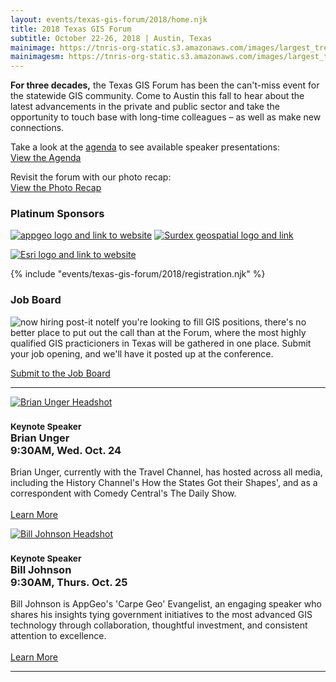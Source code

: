 ```yaml
---
layout: events/texas-gis-forum/2018/home.njk
title: 2018 Texas GIS Forum
subtitle: October 22-26, 2018 | Austin, Texas
mainimage: https://tnris-org-static.s3.amazonaws.com/images/largest_tree_graphic.jpg
mainimagesm: https://tnris-org-static.s3.amazonaws.com/images/largest_tree_graphic_sm.jpg
---
```


<div class="lead-forum col-md-6">
  <strong>For three decades,</strong> the Texas GIS Forum has been the can't-miss event for the statewide GIS community. Come to Austin this fall to hear about the latest advancements in the private and public sector and take the opportunity to touch base with long-time colleagues – as well as make new connections.
</p>
<p class="lead">
Take a look at the  <a href="/texas-gis-forum/2018/agenda">agenda</a> to see available speaker presentations:<br>
  <a class="btn btn-lg btn-tnris" href="/texas-gis-forum/2018/agenda">View the Agenda</a></p>

<p class="lead">Revisit the forum with our photo recap:<br>
  <a class="btn btn-lg btn-tnris" href="/news/2018-11-09/texas-gis-forum-2018-photo-recap">View the Photo Recap</a></p>
  <h3>Platinum Sponsors</h3>
    <p><a href="http://appgeo.com"><img class="plat-logo-top" alt="appgeo logo and link to website" src="https://tnris-org-static.s3.amazonaws.com/images/appgeo_logo.png"></a>
    <a href="http://www.surdex.com/"><img class="plat-logo-top" alt="Surdex geospatial logo and link" src="https://tnris-org-static.s3.amazonaws.com/images/surdex_logo.png"></a></p>
    <p><a href="http://www.esri.com"><img alt="Esri logo and link to website" src="https://tnris-org-static.s3.amazonaws.com/images/esri_where_logo.png"></a></p>
</div>
<div class="col-md-6">
{% include "events/texas-gis-forum/2018/registration.njk" %}
<h3>Job Board</h3>
<p>
  <img class="pull-left" src="https://tnris-org-static.s3.amazonaws.com/images/sticky_job_square.jpg" alt="now hiring post-it note">If you're looking to fill GIS positions, there's no better place to put out the call than at the Forum, where the most highly qualified GIS practicioners in Texas will be gathered in one place. Submit your job opening, and we'll have it posted up at the conference.
</p>
<a class="btn btn-tnris btn-md" href="/texas-gis-forum/2018/job-board">Submit to the Job Board</a>
</div>
<hr class="clearfix">



<div class="col-sm-6 keynote-welcome-2018">
  <a class="pull-right" href="/news/2018-07-26/forum-keynote-brian-unger-television-host-geography-chops">
  <img class="img-circle" src="https://tnris-org-static.s3.amazonaws.com/images/unger_headshot_th.jpg" alt="Brian Unger Headshot"></a>
  <h3><small>Keynote Speaker</small><br><strong>Brian Unger</strong><br>9:30AM, Wed. Oct. 24</h3>
  <p>Brian Unger, currently with the Travel Channel, has hosted across all media, including the History Channel's How the States Got their Shapes', and as a correspondent with Comedy Central's The Daily Show.<br><br>
  <a href="/news/2018-07-26/forum-keynote-brian-unger-television-host-geography-chops"><i class="glyphicon glyphicon-arrow-right"></i> Learn More</a></p>
</div>
<div class="col-sm-6 keynote-welcome-2018">
  <a class="pull-right" href="/news/2018-07-25/forum-keynote-bill-johnson-carpe-geo-appgeo">
  <img class="img-circle"  src="https://tnris-org-static.s3.amazonaws.com/images/johnson_headshot_th.jpg" alt="Bill Johnson Headshot"></a>
  <h3><small>Keynote Speaker</small><br><strong>Bill Johnson</strong><br>9:30AM, Thurs. Oct. 25</h3>
  <p>Bill Johnson is AppGeo's 'Carpe Geo' Evangelist, an engaging speaker who shares his insights tying government initiatives to the most advanced GIS technology through collaboration, thoughtful investment, and consistent attention to excellence.<br><br>
  <a href="/news/2018-07-25/forum-keynote-bill-johnson-carpe-geo-appgeo"><i class="glyphicon glyphicon-arrow-right"></i> Learn More</a></p>
</div>

<hr class="clearfix">
